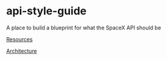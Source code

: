 # api-style-guide
A place to build a blueprint for what the SpaceX API should be

[Resources](resources.md)

[Architecture](architecture.md)
